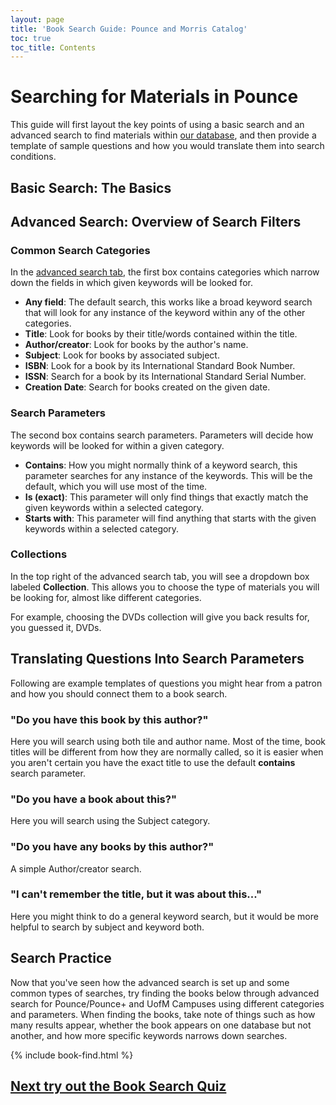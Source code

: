 ```yaml
---
layout: page
title: 'Book Search Guide: Pounce and Morris Catalog'
toc: true
toc_title: Contents
---
```


<style>
    .hide{
    display: none;
}
</style>

# Searching for Materials in Pounce
This guide will first layout the key points of using a basic search and an advanced search to find materials within [our database](https://primo.lib.umn.edu/primo-explore/search?vid=MORRIS&lang=en_US&sortby=rank&tab=default_tab), and then provide a template of sample
questions and how you would translate them into search conditions.  

## Basic Search: The Basics


## Advanced Search: Overview of Search Filters  
### Common Search Categories  
In the [advanced search tab](https://primo.lib.umn.edu/primo-explore/search?vid=MORRIS&lang=en_US&sortby=rank&tab=default_tab&mode=advanced), the first box contains categories which narrow down the fields in which given keywords will be looked for.  
- **Any field**: The default search, this works like a broad keyword search that will look for any instance of the keyword within any of the other categories.
- **Title**: Look for books by their title/words contained within the title.
- **Author/creator**: Look for books by the author's name.
- **Subject**: Look for books by associated subject.
- **ISBN**: Look for a book by its International Standard Book Number.
- **ISSN**: Search for a book by its International Standard Serial Number.
- **Creation Date**: Search for books created on the given date.  

### Search Parameters  
The second box contains search parameters. Parameters will decide how keywords will be looked for within a given category.  
- **Contains**: How you might normally think of a keyword search, this parameter searches for any instance of the keywords. This will be the default, which you will use most of the time.
- **Is (exact)**: This parameter will only find things that exactly match the given keywords within a selected category.
- **Starts with**: This parameter will find anything that starts with the given keywords within a selected category.  

### Collections
In the top right of the advanced search tab, you will see a dropdown box labeled **Collection**. This allows you to choose the type of materials you will be looking for, almost like different categories.

For example, choosing the DVDs collection will give you back results for, you guessed it, DVDs.


## Translating Questions Into Search Parameters  
Following are example templates of questions you might hear from a patron and how you should connect them to a book search.  
### "Do you have this book by this author?"  
Here you will search using both tile and author name. Most of the time, book titles will be different from how they are normally called, so it is easier
when you aren't certain you have the exact title to use the default **contains** search parameter.  

### "Do you have a book about this?"  
Here you will search using the Subject category.  

### "Do you have any books by this author?"  
A simple Author/creator search.  

### "I can't remember the title, but it was about this..."  
Here you might think to do a general keyword search, but it would be more helpful to search by subject and keyword both.  

## Search Practice
Now that you've seen how the advanced search is set up and some common types of searches, try finding the books below through advanced search for Pounce/Pounce+ and UofM Campuses using different categories and parameters. When finding the books, take note of things such as how many results appear, whether the book appears on one database but not another, and how more specific keywords narrows down searches.

{% include book-find.html %}

## [Next try out the Book Search Quiz](quiz.md)


